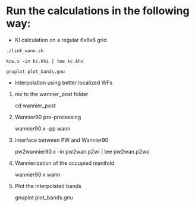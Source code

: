 # Run the calculations in the following way:

* KI calculation on a regular 6x6x6 grid 

`./link_wann.sh`

`kcw.x -in kc.khi | tee kc.kho`

`gnuplot plot_bands.gnu`

* Interpolation using better localized WFs

 1) mv to the wannier_post folder
 
    cd wannier_post

 2) Wannier90 pre-processing

    wannier90.x -pp wann

 3) interface between PW and Wannier90
 
    pw2wannier90.x -in pw2wan.p2wi | tee pw2wan.p2wo

 4) Wannierization of the occupied manifold

    wannier90.x wann

 5) Plot the interpolated bands

    gnuplot plot_bands.gnu
